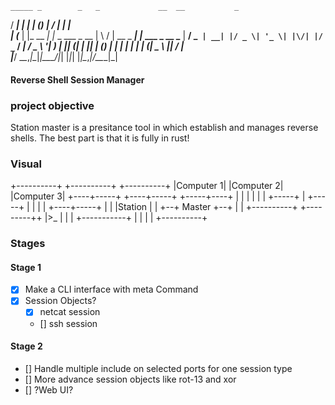     _____ _        _   _             __  __           _            
   / ____| |      | | (_)           |  \/  |         | |           
  | (___ | |_ __ _| |_ _  ___  _ __ | \  / | __ _ ___| |_ ___ _ __ 
   \___ \| __/ _` | __| |/ _ \| '_ \| |\/| |/ _` / __| __/ _ \ '__|
   ____) | || (_| | |_| | (_) | | | | |  | | (_| \__ \ ||  __/ |   
  |_____/ \__\__,_|\__|_|\___/|_| |_|_|  |_|\__,_|___/\__\___|_|    
#### Reverse Shell Session Manager

### project objective 
Station master is a presitance tool in which establish and manages reverse shells. The best part is that it is fully in rust! 

### Visual
+----------+  +----------+  +----------+
|Computer 1|  |Computer 2|  |Computer 3|
+----+-----+  +----+-----+  +-----+----+
     |             |              |
     |             |              |
     +-----+       |        +-----+
           |       |        |
           |  +----+-----+  |
           |  |Station   |  |
           +--+   Master +--+
              |          |
 +----------+ +---------++
 |>_        |           |
 |          +-----------+
 |          |
 |          |
 +----------+


### Stages
#### Stage 1
- [x] Make a CLI interface with meta Command
- [x] Session Objects?
  - [x] netcat session
  - [] ssh session

#### Stage 2
- [] Handle multiple include on selected ports for one session type
- [] More advance session objects like rot-13 and xor
- [] ?Web UI?
